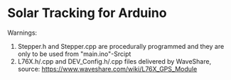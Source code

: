# Solar Tracking for Arduino

Warnings: 
1.	Stepper.h and Stepper.cpp are procedurally programmed and they are only to be used from "main.ino"-Srcipt
2.	L76X.h/.cpp and DEV_Config.h/.cpp files delivered by WaveShare, source: https://www.waveshare.com/wiki/L76X_GPS_Module
